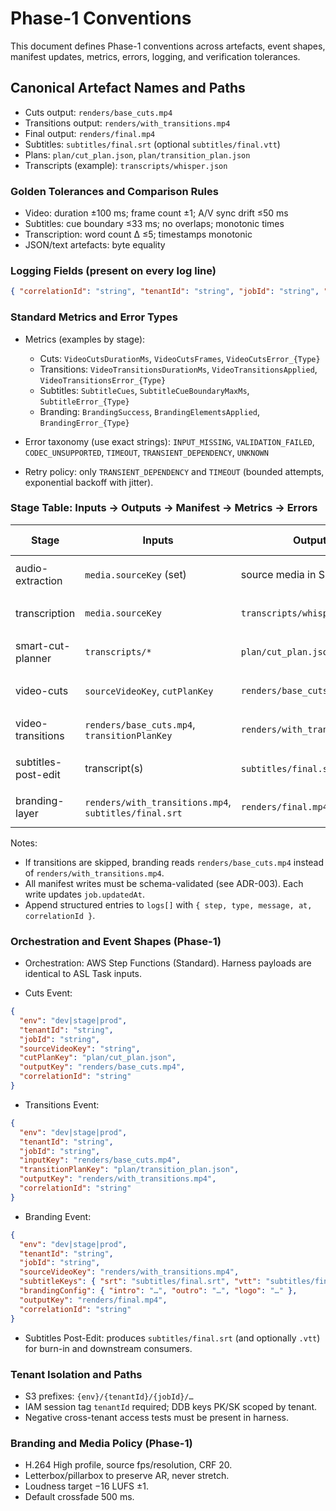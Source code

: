 # Phase-1 Conventions

This document defines Phase-1 conventions across artefacts, event shapes, manifest updates, metrics, errors, logging, and verification tolerances.

## Canonical Artefact Names and Paths

- Cuts output: `renders/base_cuts.mp4`
- Transitions output: `renders/with_transitions.mp4`
- Final output: `renders/final.mp4`
- Subtitles: `subtitles/final.srt` (optional `subtitles/final.vtt`)
- Plans: `plan/cut_plan.json`, `plan/transition_plan.json`
- Transcripts (example): `transcripts/whisper.json`

### Golden Tolerances and Comparison Rules

- Video: duration ±100 ms; frame count ±1; A/V sync drift ≤50 ms
- Subtitles: cue boundary ≤33 ms; no overlaps; monotonic times
- Transcription: word count Δ ≤5; timestamps monotonic
- JSON/text artefacts: byte equality

### Logging Fields (present on every log line)

```json
{ "correlationId": "string", "tenantId": "string", "jobId": "string", "step": "string", "error": { "type": "optional string" } }
```

### Standard Metrics and Error Types

- Metrics (examples by stage):
  - Cuts: `VideoCutsDurationMs`, `VideoCutsFrames`, `VideoCutsError_{Type}`
  - Transitions: `VideoTransitionsDurationMs`, `VideoTransitionsApplied`, `VideoTransitionsError_{Type}`
  - Subtitles: `SubtitleCues`, `SubtitleCueBoundaryMaxMs`, `SubtitleError_{Type}`
  - Branding: `BrandingSuccess`, `BrandingElementsApplied`, `BrandingError_{Type}`

- Error taxonomy (use exact strings): `INPUT_MISSING`, `VALIDATION_FAILED`, `CODEC_UNSUPPORTED`, `TIMEOUT`, `TRANSIENT_DEPENDENCY`, `UNKNOWN`

- Retry policy: only `TRANSIENT_DEPENDENCY` and `TIMEOUT` (bounded attempts, exponential backoff with jitter).

### Stage Table: Inputs → Outputs → Manifest → Metrics → Errors

| Stage | Inputs | Outputs | Manifest fields touched | Metrics | Error types |
| --- | --- | --- | --- | --- | --- |
| audio-extraction | `media.sourceKey` (set) | source media in S3 | `media.sourceKey`, `steps.cuts.status=pend/processing/completed/failed`, `job.updatedAt` | `<Stage>DurationMs`, `<Stage>Error_{Type}` | All |
| transcription | `media.sourceKey` | `transcripts/whisper.json` | `extra.transcription.*` or `media.transcriptKey`, `steps.transcription.status`, `job.updatedAt` | `<Stage>DurationMs`, `TranscriptWords`, `<Stage>Error_{Type}` | All |
| smart-cut-planner | `transcripts/*` | `plan/cut_plan.json` | `media.plan.cutPlanKey`, `steps.cuts.status` (prepare), `job.updatedAt` | `<Stage>DurationMs`, `CutPlanSegments`, `<Stage>Error_{Type}` | All |
| video-cuts | `sourceVideoKey`, `cutPlanKey` | `renders/base_cuts.mp4` | `media.baseCutsKey`, `steps.cuts.status`, `job.updatedAt` | `VideoCutsDurationMs`, `VideoCutsFrames`, `VideoCutsError_{Type}` | All |
| video-transitions | `renders/base_cuts.mp4`, `transitionPlanKey` | `renders/with_transitions.mp4` | `media.withTransitionsKey`, `steps.transitions.status`, `job.updatedAt` | `VideoTransitionsDurationMs`, `VideoTransitionsApplied`, `VideoTransitionsError_{Type}` | All |
| subtitles-post-edit | transcript(s) | `subtitles/final.srt` (+ `.vtt`) | `media.subtitles`, `steps.subtitles.status`, `job.updatedAt` | `SubtitleCues`, `SubtitleCueBoundaryMaxMs`, `SubtitleError_{Type}` | All |
| branding-layer | `renders/with_transitions.mp4`, `subtitles/final.srt` | `renders/final.mp4` | `media.finalKey`, `steps.branding.status`, `job.updatedAt` | `BrandingSuccess`, `BrandingElementsApplied`, `BrandingError_{Type}` | All |

Notes:

- If transitions are skipped, branding reads `renders/base_cuts.mp4` instead of `renders/with_transitions.mp4`.
- All manifest writes must be schema-validated (see ADR-003). Each write updates `job.updatedAt`.
- Append structured entries to `logs[]` with `{ step, type, message, at, correlationId }`.

### Orchestration and Event Shapes (Phase-1)

- Orchestration: AWS Step Functions (Standard). Harness payloads are identical to ASL Task inputs.

- Cuts Event:

```json
{
  "env": "dev|stage|prod",
  "tenantId": "string",
  "jobId": "string",
  "sourceVideoKey": "string",
  "cutPlanKey": "plan/cut_plan.json",
  "outputKey": "renders/base_cuts.mp4",
  "correlationId": "string"
}
```

- Transitions Event:

```json
{
  "env": "dev|stage|prod",
  "tenantId": "string",
  "jobId": "string",
  "inputKey": "renders/base_cuts.mp4",
  "transitionPlanKey": "plan/transition_plan.json",
  "outputKey": "renders/with_transitions.mp4",
  "correlationId": "string"
}
```

- Branding Event:

```json
{
  "env": "dev|stage|prod",
  "tenantId": "string",
  "jobId": "string",
  "sourceVideoKey": "renders/with_transitions.mp4",
  "subtitleKeys": { "srt": "subtitles/final.srt", "vtt": "subtitles/final.vtt" },
  "brandingConfig": { "intro": "…", "outro": "…", "logo": "…" },
  "outputKey": "renders/final.mp4",
  "correlationId": "string"
}
```

- Subtitles Post-Edit: produces `subtitles/final.srt` (and optionally `.vtt`) for burn-in and downstream consumers.

### Tenant Isolation and Paths

- S3 prefixes: `{env}/{tenantId}/{jobId}/…`
- IAM session tag `tenantId` required; DDB keys PK/SK scoped by tenant.
- Negative cross-tenant access tests must be present in harness.

### Branding and Media Policy (Phase-1)

- H.264 High profile, source fps/resolution, CRF 20.
- Letterbox/pillarbox to preserve AR, never stretch.
- Loudness target −16 LUFS ±1.
- Default crossfade 500 ms.
